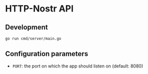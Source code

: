 # HTTP-Nostr API

## Development

`go run cmd/server/main.go`

## Configuration parameters

- `PORT`: the port on which the app should listen on (default: 8080)

